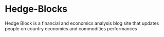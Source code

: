 # Hedge-Blocks
Hedge Block is a financial and economics analysis blog site that updates people on country economies and commodities performances
